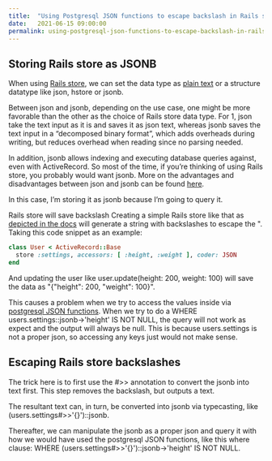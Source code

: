```yaml
---
title:  "Using Postgresql JSON functions to escape backslash in Rails store"
date:   2021-06-15 09:00:00
permalink: using-postgresql-json-functions-to-escape-backslash-in-rails-store
---
```


## Storing Rails store as JSONB

When using [Rails store](https://api.rubyonrails.org/classes/ActiveRecord/Store.html), we can set the data type as [plain text](https://api.rubyonrails.org/classes/ActiveRecord/Store.html) or a structure datatype like json, hstore or jsonb.

Between json and jsonb, depending on the use case, one might be more favorable than the other as the choice of Rails store data type. For 1, json take the text input as it is and saves it as json text, whereas jsonb saves the text input in a “decomposed binary format”, which adds overheads during writing, but reduces overhead when reading since no parsing needed.

In addition, jsonb allows indexing and executing database queries against, even with ActiveRecord. So most of the time, if you’re thinking of using Rails store, you probably would want jsonb. More on the advantages and disadvantages between json and jsonb can be found [here](https://www.postgresql.org/docs/current/datatype-json.html).

In this case, I’m storing it as jsonb because I’m going to query it.

Rails store will save backslash
Creating a simple Rails store like that as [depicted in the docs](https://api.rubyonrails.org/classes/ActiveRecord/Store.html) will generate a string with backslashes to escape the ". Taking this code snippet as an example:

```ruby
class User < ActiveRecord::Base
  store :settings, accessors: [ :height, :weight ], coder: JSON 
end
```

And updating the user like user.update(height: 200, weight: 100) will save the data as "{\"height\": 200, \"weight\": 100}".

This causes a problem when we try to access the values inside via [postgresql JSON functions](https://www.postgresql.org/docs/current/functions-json.html). When we try to do a WHERE users.settings::jsonb->'height' IS NOT NULL, the query will not work as expect and the output will always be null. This is because users.settings is not a proper json, so accessing any keys just would not make sense.

## Escaping Rails store backslashes

The trick here is to first use the #>> annotation to convert the jsonb into text first. This step removes the backslash, but outputs a text.

The resultant text can, in turn, be converted into jsonb via typecasting, like (users.settings#>>'{}')::jsonb.

Thereafter, we can manipulate the jsonb as a proper json and query it with how we would have used the postgresql JSON functions, like this where clause: WHERE (users.settings#>>'{}')::jsonb->'height' IS NOT NULL.

